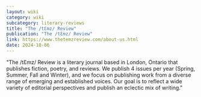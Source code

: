 ```yaml
---
layout: wiki
category: wiki
subcategory: literary-reviews
title: "The /tƐmz/ Review"
publication: "The /tƐmz/ Review"
link: https://www.thetemzreview.com/about-us.html
date: 2024-10-06
---
```


"​The /tƐmz/ Review is a literary journal based in London, Ontario that publishes fiction, poetry, and reviews. We publish 4 issues per year (Spring, Summer, Fall and Winter), and we focus on publishing work from a diverse range of emerging and established voices. Our goal is to reflect a wide variety of editorial perspectives and publish an eclectic mix of writing."
